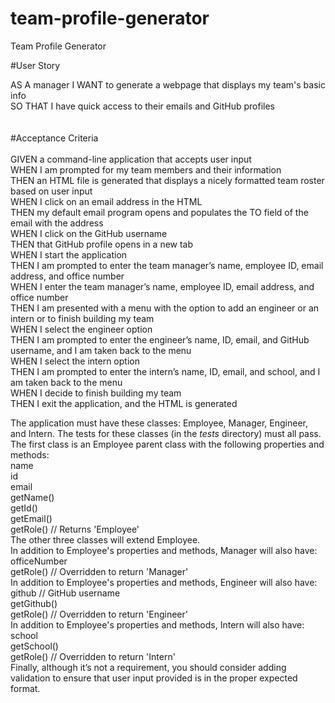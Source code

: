 # team-profile-generator
Team Profile Generator

#User Story

AS A manager
I WANT to generate a webpage that displays my team's basic info<br>
SO THAT I have quick access to their emails and GitHub profiles<br>
<br><br>
#Acceptance Criteria
<br><br>
GIVEN a command-line application that accepts user input<br>
WHEN I am prompted for my team members and their information<br>
THEN an HTML file is generated that displays a nicely formatted team roster based on user input<br>
WHEN I click on an email address in the HTML<br>
THEN my default email program opens and populates the TO field of the email with the address<br>
WHEN I click on the GitHub username<br>
THEN that GitHub profile opens in a new tab<br>
WHEN I start the application<br>
THEN I am prompted to enter the team manager’s name, employee ID, email address, and office number<br>
WHEN I enter the team manager’s name, employee ID, email address, and office number<br>
THEN I am presented with a menu with the option to add an engineer or an intern or to finish building my team<br>
WHEN I select the engineer option<br>
THEN I am prompted to enter the engineer’s name, ID, email, and GitHub username, and I am taken back to the menu<br>
WHEN I select the intern option<br>
THEN I am prompted to enter the intern’s name, ID, email, and school, and I am taken back to the menu<br>
WHEN I decide to finish building my team<br>
THEN I exit the application, and the HTML is generated<br>

The application must have these classes: Employee, Manager, Engineer, and Intern. The tests for these classes (in the _tests_ directory) must all pass.
<br>
The first class is an Employee parent class with the following properties and methods:
<br>
    name
<br>
    id
<br>
    email
<br>
    getName()
<br>
    getId()
<br>
    getEmail()
<br>
    getRole() // Returns 'Employee'
<br>
The other three classes will extend Employee.
<br>
In addition to Employee's properties and methods, Manager will also have:
<br>
    officeNumber
<br>
    getRole() // Overridden to return 'Manager'
<br>
In addition to Employee's properties and methods, Engineer will also have:
<br>
    github // GitHub username
<br>
    getGithub()
<br>
    getRole() // Overridden to return 'Engineer'
<br>
In addition to Employee's properties and methods, Intern will also have:
<br>
    school
<br>
    getSchool()
<br>
    getRole() // Overridden to return 'Intern'
<br>
Finally, although it’s not a requirement, you should consider adding validation to ensure that user input provided is in the proper expected format.